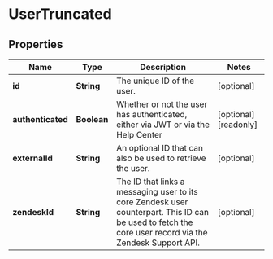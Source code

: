 

# UserTruncated


## Properties

| Name | Type | Description | Notes |
|------------ | ------------- | ------------- | -------------|
|**id** | **String** | The unique ID of the user. |  [optional] |
|**authenticated** | **Boolean** | Whether or not the user has authenticated, either via JWT or via the Help Center |  [optional] [readonly] |
|**externalId** | **String** | An optional ID that can also be used to retrieve the user.  |  [optional] |
|**zendeskId** | **String** | The ID that links a messaging user to its core Zendesk user counterpart. This ID can be used to fetch the core user record via the Zendesk Support API.  |  [optional] |



